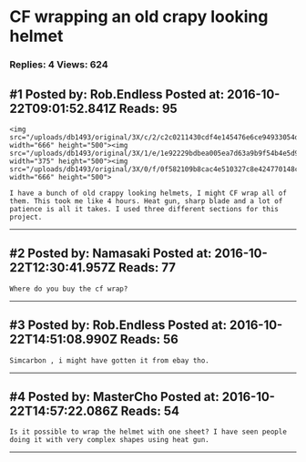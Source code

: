 # CF wrapping an old crapy looking helmet

### Replies: 4 Views: 624

## \#1 Posted by: Rob.Endless Posted at: 2016-10-22T09:01:52.841Z Reads: 95

```
<img src="/uploads/db1493/original/3X/c/2/c2c0211430cdf4e145476e6ce94933054d2e6ef2.JPG" width="666" height="500"><img src="/uploads/db1493/original/3X/1/e/1e92229bdbea005ea7d63a9b9f54b4e5d96097c0.JPG" width="375" height="500"><img src="/uploads/db1493/original/3X/0/f/0f582109b8cac4e510327c8e424770148c4209e6.JPG" width="666" height="500">

I have a bunch of old crappy looking helmets, I might CF wrap all of them. This took me like 4 hours. Heat gun, sharp blade and a lot of patience is all it takes. I used three different sections for this project.
```

---
## \#2 Posted by: Namasaki Posted at: 2016-10-22T12:30:41.957Z Reads: 77

```
Where do you buy the cf wrap?
```

---
## \#3 Posted by: Rob.Endless Posted at: 2016-10-22T14:51:08.990Z Reads: 56

```
Simcarbon , i might have gotten it from ebay tho.
```

---
## \#4 Posted by: MasterCho Posted at: 2016-10-22T14:57:22.086Z Reads: 54

```
Is it possible to wrap the helmet with one sheet? I have seen people doing it with very complex shapes using heat gun.
```

---

